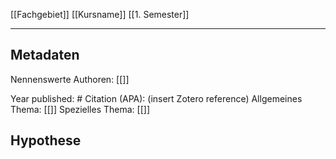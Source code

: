 [[Fachgebiet]] [[Kursname]] [[1. Semester]]

---

## Metadaten

Nennenswerte Authoren: [[]]

Year published: #
Citation (APA): (insert Zotero reference)
Allgemeines Thema: [[]]
Spezielles Thema: [[]]

## Hypothese



